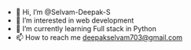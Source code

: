 - 👋 Hi, I’m @Selvam-Deepak-S
- 👀 I’m interested in web development
- 🌱 I’m currently learning Full stack in Python
- 📫 How to reach me deepakselvam703@gmail.com

<!---
Selvam-Deepak-S/Selvam-Deepak-S is a ✨ special ✨ repository because its `README.md` (this file) appears on your GitHub profile.
You can click the Preview link to take a look at your changes.
--->
